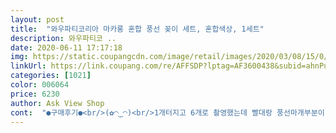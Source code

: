 ```yaml
---
layout: post 
title:  "와우파티코리아 마카롱 혼합 풍선 꽂이 세트, 혼합색상, 1세트" 
description: 와우파티코 ..
date: 2020-06-11 17:17:18 
img: https://static.coupangcdn.com/image/retail/images/2020/03/08/15/0/bc07e247-b1a8-40dc-8426-5498bab4aeb3.jpg 
linkUrl: https://link.coupang.com/re/AFFSDP?lptag=AF3600438&subid=ahnPublicAsk&pageKey=1387839789&itemId=2423416888&vendorItemId=70346377301&traceid=V0-113-4c322dbc2bc53d7c 
categories: [1021] 
color: 006064 
price: 6230 
author: Ask View Shop 
cont:  "●구매후기●<br/>(✿◠‿◠)<br/>1개터지고 6개로 촬영했는데 빨대랑 풍선마개부분이 자꾸 빠져서 풍선들이 수시로 빠져서 다시끼우고 찍고 하느라 애먹었네요.<br/><br/>계속 분리되는건 왜일까요??<br/>구매이유<br/>구성품은 (빨대같은거) 넉넉하게 왔어요.<br/><br/>구입일: 4월21일  (배송일 4/22)<br/>그뒤로 아주 조심히 바람불어서 풍선 크기가 많이 크지않네요.<br/><br/>금액 :7,510원<br/>노란색 풍선이 두번입김 넣었는데 터졌어요;<br/>밑판아크릴도 가벼워서 위에 지탱할수있는것 올려둬야지 안그러면 풍선6개도 못견디고 휘청거립니다.<br/><br/>부속품 빠짐없이 잘 왔어요.<br/> 파스텔 톤이라 사진찍어놓으니 예쁘네요다만 풍선에 냄새가 나서 별 하나 뺐어요 .<br/><br/>사진과 같은 파스텔 색은 아니에요<br/>사진참고하세요!!<br/>상품명: 와우파티코리아 마카롱 혼합 풍선 꽂이 세트<br/>생일이여서 구매 했는데 아이가 너무 좋아 하네요^^<br/>솔직한 구매후기입니다.<br/><br/>아기 컨디션 맞춰서 얼른 표정좋을때 찍어야돼서 결국 풍선신경 못써서 그대로 또 촬영했네요.<br/> 풍선5개로 결국 최종사진 나왔어요.<br/><br/>아이도 예쁘다고 좋아하네요 :)^^<br/>아이생일 때 쓰려고 주문했어요.<br/><br/>야외촬영이였고 가져가서 촬영장소에서 직접 입으로 불어서 만들었는데<br/>어제받고 오늘 촬영했어요.<br/><br/>일단.<br/>.<br/> 엄청 뭔가 불편해요<br/>저희아기 300일이라 셀프촬영용으로 구매했어요.<br/><br/>제가 잘 못 사용 하는건지 ㅎ<br/>제품<br/>좀더 진한 색이네요<br/>첨부사진보시면 풍선 빠진거 찍혀있어요.<br/><br/>파스텔톤이라 색감은 예쁘게 나왔어요<br/>풍선들은 부피가 있어서 높이가 같으면 옆으로 자꾸 벌어지는데 밑은 옹기종기 붙어있어서 좁아서 자꾸 탈출하는듯 싶어요.<br/><br/>풍선재질 자체가 약간 싸구려같아요.<br/> 딱 일회성인듯!!<br/>" 
---
```

